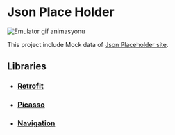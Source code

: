 # Json Place Holder

![Emulator gif animasyonu](https://github.com/umutatakul/JsonPlaceHolder/gif/amimation.gif)

This project include Mock data of [Json Placeholder site](https://jsonplaceholder.typicode.com/).

## Libraries


* ### [Retrofit](https://square.github.io/retrofit/)
* ### [Picasso](https://square.github.io/picasso/)
* ### [Navigation](https://developer.android.com/jetpack/androidx/releases/navigation)